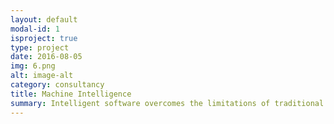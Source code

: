 ```yaml
---
layout: default
modal-id: 1
isproject: true
type: project
date: 2016-08-05
img: 6.png
alt: image-alt
category: consultancy
title: Machine Intelligence
summary: Intelligent software overcomes the limitations of traditional machine learning. At Amethix we create new use cases from specific data types to unlock new insights, working on top of existing stacks or providing new full-stack solutions. We provide intelligence in the form of autonomous systems for the physical and virtual world and as bots to assist humans in completing tasks of every day life.
---
```

